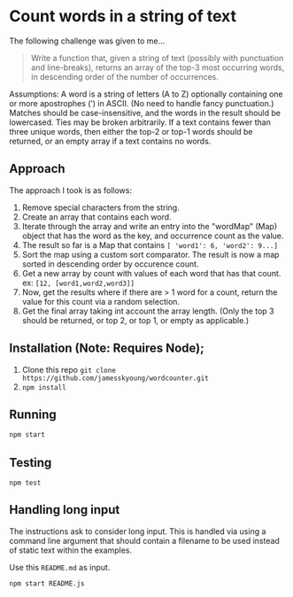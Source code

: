 # Count words in a string of text

The following challenge was given to me...

> Write a function that, given a string of text (possibly with punctuation and
line-breaks), returns an array of the top-3 most occurring words, in descending
order of the number of occurrences.

Assumptions: A word is a string of letters (A to Z) optionally containing one or
more apostrophes (’) in ASCII. (No need to handle fancy punctuation.) Matches
should be case-insensitive, and the words in the result should be lowercased.
Ties may be broken arbitrarily. If a text contains fewer than three unique words,
then either the top-2 or top-1 words should be returned, or an empty array if a
text contains no words.

## Approach

The approach I took is as follows:

1. Remove special characters from the string.
1. Create an array that contains each word.
1. Iterate through the array and write an entry into the "wordMap" (Map) object that has the word as the key, and occurrence count as the value.
1. The result so far is a Map that contains ``` [ 'word1': 6, 'word2': 9...] ```
1. Sort the map using a custom sort comparator.  The result is now a map sorted in descending order by occurence count.
1. Get a new array by count with values of each word that has that count.  ex: ``` [12, [word1,word2,word3]] ```
1. Now, get the results where if there are > 1 word for a count, return the value for this count via a random selection.
1. Get the final array taking int account the array length.  (Only the top 3 should be returned, or top 2, or top 1, or empty as applicable.)

## Installation (Note: Requires Node);
1. Clone this repo ```git clone https://github.com/jamesskyoung/wordcounter.git```
1. ``` npm install ```

## Running
```bash
npm start
```

## Testing
```
npm test
```

## Handling long input
The instructions ask to consider long input.  This is handled via using a command line argument that should contain a filename to be used instead of static text within the examples.

Use this ```README.md``` as input.  

```bash
npm start README.js
```